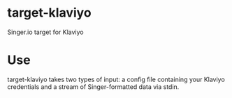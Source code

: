 # target-klaviyo
Singer.io target for Klaviyo


# Use
target-klaviyo takes two types of input: a config file containing your Klaviyo credentials and a stream of Singer-formatted data via stdin.

